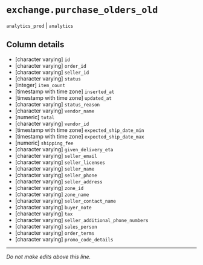 # `exchange.purchase_olders_old`
`analytics_prod` | `analytics`

## Column details
* [character varying] `id`
* [character varying] `order_id`
* [character varying] `seller_id`
* [character varying] `status`
* [integer]   `item_count`
* [timestamp with time zone] `inserted_at`
* [timestamp with time zone] `updated_at`
* [character varying] `status_reason`
* [character varying] `vendor_name`
* [numeric]   `total`
* [character varying] `vendor_id`
* [timestamp with time zone] `expected_ship_date_min`
* [timestamp with time zone] `expected_ship_date_max`
* [numeric]   `shipping_fee`
* [character varying] `given_delivery_eta`
* [character varying] `seller_email`
* [character varying] `seller_licenses`
* [character varying] `seller_name`
* [character varying] `seller_phone`
* [character varying] `seller_address`
* [character varying] `zone_id`
* [character varying] `zone_name`
* [character varying] `seller_contact_name`
* [character varying] `buyer_note`
* [character varying] `tax`
* [character varying] `seller_additional_phone_numbers`
* [character varying] `sales_person`
* [character varying] `order_terms`
* [character varying] `promo_code_details`

-------------------------------------------------------------------------------
*Do not make edits above this line.*
